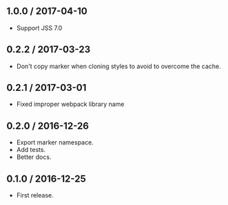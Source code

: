 ## 1.0.0 / 2017-04-10

- Support JSS 7.0

## 0.2.2 / 2017-03-23

- Don't copy marker when cloning styles to avoid to overcome the cache.

## 0.2.1 / 2017-03-01

- Fixed improper webpack library name

## 0.2.0 / 2016-12-26

- Export marker namespace.
- Add tests.
- Better docs.


## 0.1.0 / 2016-12-25

- First release.
